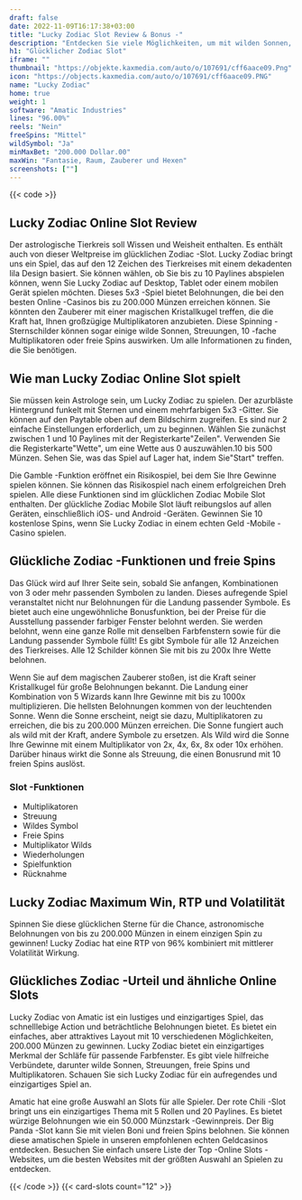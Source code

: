 ```yaml
---
draft: false
date: 2022-11-09T16:17:38+03:00
title: "Lucky Zodiac Slot Review & Bonus -"
description: "Entdecken Sie viele Möglichkeiten, um mit wilden Sonnen, freien Spins und Multiplikatoren im glücklichen Zodiac -Slot von Amatic zu gewinnen! Unsere Bewertung enthüllt alle Details, die Sie benötigen."
h1: "Glücklicher Zodiac Slot"
iframe: ""
thumbnail: "https://objekte.kaxmedia.com/auto/o/107691/cff6aace09.Png"
icon: "https://objects.kaxmedia.com/auto/o/107691/cff6aace09.PNG"
name: "Lucky Zodiac"
home: true
weight: 1
software: "Amatic Industries"
lines: "96.00%"
reels: "Nein"
freeSpins: "Mittel"
wildSymbol: "Ja"
minMaxBet: "200.000 Dollar.00"
maxWin: "Fantasie, Raum, Zauberer und Hexen"
screenshots: [""]
---
```


{{< code >}}<h2>Lucky Zodiac Online Slot Review</h2><p>Der astrologische Tierkreis soll Wissen und Weisheit enthalten. Es enthält auch von dieser Weltpreise im glücklichen Zodiac -Slot. Lucky Zodiac bringt uns ein Spiel, das auf den 12 Zeichen des Tierkreises mit einem dekadenten lila Design basiert. Sie können wählen, ob Sie bis zu 10 Paylines abspielen können, wenn Sie Lucky Zodiac auf Desktop, Tablet oder einem mobilen Gerät spielen möchten. Dieses 5x3 -Spiel bietet Belohnungen, die bei den besten Online -Casinos bis zu 200.000 Münzen erreichen können. Sie könnten den Zauberer mit einer magischen Kristallkugel treffen, die die Kraft hat, Ihnen großzügige Multiplikatoren anzubieten. Diese Spinning -Sternschilder können sogar einige wilde Sonnen, Streuungen, 10 -fache Multiplikatoren oder freie Spins auswirken. Um alle Informationen zu finden, die Sie benötigen.</p><h2>Wie man Lucky Zodiac Online Slot spielt</h2><p>Sie müssen kein Astrologe sein, um Lucky Zodiac zu spielen. Der azurbläste Hintergrund funkelt mit Sternen und einem mehrfarbigen 5x3 -Gitter. Sie können auf den Paytable oben auf dem Bildschirm zugreifen. Es sind nur 2 einfache Einstellungen erforderlich, um zu beginnen. Wählen Sie zunächst zwischen 1 und 10 Paylines mit der Registerkarte"Zeilen". Verwenden Sie die Registerkarte"Wette", um eine Wette aus 0 auszuwählen.10 bis 500 Münzen. Sehen Sie, was das Spiel auf Lager hat, indem Sie"Start" treffen.</p><p>Die Gamble -Funktion eröffnet ein Risikospiel, bei dem Sie Ihre Gewinne spielen können. Sie können das Risikospiel nach einem erfolgreichen Dreh spielen. Alle diese Funktionen sind im glücklichen Zodiac Mobile Slot enthalten. Der glückliche Zodiac Mobile Slot läuft reibungslos auf allen Geräten, einschließlich iOS- und Android -Geräten. Gewinnen Sie 10 kostenlose Spins, wenn Sie Lucky Zodiac in einem echten Geld -Mobile -Casino spielen.</p><h2>Glückliche Zodiac -Funktionen und freie Spins</h2><p>Das Glück wird auf Ihrer Seite sein, sobald Sie anfangen, Kombinationen von 3 oder mehr passenden Symbolen zu landen. Dieses aufregende Spiel veranstaltet nicht nur Belohnungen für die Landung passender Symbole. Es bietet auch eine ungewöhnliche Bonusfunktion, bei der Preise für die Ausstellung passender farbiger Fenster belohnt werden. Sie werden belohnt, wenn eine ganze Rolle mit denselben Farbfenstern sowie für die Landung passender Symbole füllt! Es gibt Symbole für alle 12 Anzeichen des Tierkreises. Alle 12 Schilder können Sie mit bis zu 200x Ihre Wette belohnen.</p><p>Wenn Sie auf dem magischen Zauberer stoßen, ist die Kraft seiner Kristallkugel für große Belohnungen bekannt. Die Landung einer Kombination von 5 Wizards kann Ihre Gewinne mit bis zu 1000x multiplizieren. Die hellsten Belohnungen kommen von der leuchtenden Sonne. Wenn die Sonne erscheint, neigt sie dazu, Multiplikatoren zu erreichen, die bis zu 200.000 Münzen erreichen. Die Sonne fungiert auch als wild mit der Kraft, andere Symbole zu ersetzen. Als Wild wird die Sonne Ihre Gewinne mit einem Multiplikator von 2x, 4x, 6x, 8x oder 10x erhöhen. Darüber hinaus wirkt die Sonne als Streuung, die einen Bonusrund mit 10 freien Spins auslöst.</p><h3>
Slot -Funktionen</h3><ul>
<li></span>
Multiplikatoren</li>
<li></span>
Streuung</li>
<li></span>
Wildes Symbol</li>
<li></span>
Freie Spins</li>
<li></span>
Multiplikator Wilds</li>
<li></span>
Wiederholungen</li>
<li></span>
Spielfunktion</li>
<li></span>
Rücknahme</li></ul><h2>Lucky Zodiac Maximum Win, RTP und Volatilität</h2><p>Spinnen Sie diese glücklichen Sterne für die Chance, astronomische Belohnungen von bis zu 200.000 Münzen in einem einzigen Spin zu gewinnen! Lucky Zodiac hat eine RTP von 96% kombiniert mit mittlerer Volatilität Wirkung.</p><h2>Glückliches Zodiac -Urteil und ähnliche Online Slots</h2><p>Lucky Zodiac von Amatic ist ein lustiges und einzigartiges Spiel, das schnelllebige Action und beträchtliche Belohnungen bietet. Es bietet ein einfaches, aber attraktives Layout mit 10 verschiedenen Möglichkeiten, 200.000 Münzen zu gewinnen. Lucky Zodiac bietet ein einzigartiges Merkmal der Schläfe für passende Farbfenster. Es gibt viele hilfreiche Verbündete, darunter wilde Sonnen, Streuungen, freie Spins und Multiplikatoren. Schauen Sie sich Lucky Zodiac für ein aufregendes und einzigartiges Spiel an.</p><p>Amatic hat eine große Auswahl an Slots für alle Spieler. Der rote Chili -Slot bringt uns ein einzigartiges Thema mit 5 Rollen und 20 Paylines. Es bietet würzige Belohnungen wie ein 50.000 Münzstark -Gewinnpreis. Der Big Panda -Slot kann Sie mit vielen Boni und freien Spins belohnen. Sie können diese amatischen Spiele in unseren empfohlenen echten Geldcasinos entdecken. Besuchen Sie einfach unsere Liste der Top -Online Slots -Websites, um die besten Websites mit der größten Auswahl an Spielen zu entdecken.</p>{{< /code >}}
 {{< card-slots count="12" >}}